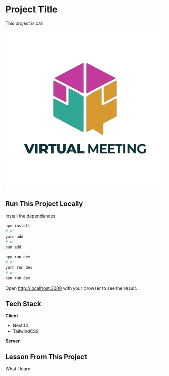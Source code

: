 # Project Title

This project is call

![VirtualMeeting](/public/images/VirtualMeeting_github.png)

## Run This Project Locally

Install the dependences

```bash
npm install
# or
yarn add
# or
bun add
```

```bash
npm run dev
# or
yarn run dev
# or
bun run dev
```

Open [http://localhost:3000](http://localhost:3000) with your browser to see the result.

## Tech Stack

**Client**

- Next.14
- TailwindCSS

**Server**

## Lesson From This Project

<a id="Lesson">What I learn</a>
